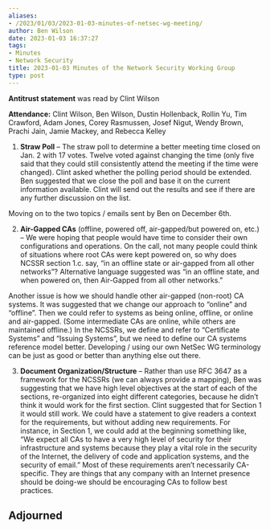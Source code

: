 ```yaml
---
aliases:
- /2023/01/03/2023-01-03-minutes-of-netsec-wg-meeting/
author: Ben Wilson
date: 2023-01-03 16:37:27
tags:
- Minutes
- Network Security
title: 2023-01-03 Minutes of the Network Security Working Group
type: post
---
```


**Antitrust statement** was read by Clint Wilson

**Attendance:** Clint Wilson, Ben Wilson, Dustin Hollenback, Rollin Yu, Tim Crawford, Adam Jones, Corey Rasmussen, Josef Nigut, Wendy Brown, Prachi Jain, Jamie Mackey, and Rebecca Kelley  

1. **Straw Poll** – The straw poll to determine a better meeting time closed on Jan. 2 with 17 votes. Twelve voted against changing the time (only five said that they could still consistently attend the meeting if the time were changed). Clint asked whether the polling period should be extended. Ben suggested that we close the poll and base it on the current information available. Clint will send out the results and see if there are any further discussion on the list.

Moving on to the two topics / emails sent by Ben on December 6th.

2. **Air-Gapped CAs** (offline, powered off, air-gapped/but powered on, etc.) – We were hoping that people would have time to consider their own configurations and operations. On the call, not many people could think of situations where root CAs were kept powered on, so why does NCSSR section 1.c. say, “in an offline state or air-gapped from all other networks”? Alternative language suggested was “in an offline state, and when powered on, then Air-Gapped from all other networks.”

Another issue is how we should handle other air-gapped (non-root) CA systems. It was suggested that we change our approach to “online” and “offline”. Then we could refer to systems as being online, offline, or online and air-gapped. (Some intermediate CAs are online, while others are maintained offline.) In the NCSSRs, we define and refer to “Certificate Systems” and “Issuing Systems”, but we need to define our CA systems reference model better. Developing / using our own NetSec WG terminology can be just as good or better than anything else out there.

3. **Document Organization/Structure** – Rather than use RFC 3647 as a framework for the NCSSRs (we can always provide a mapping), Ben was suggesting that we have high level objectives at the start of each of the sections, re-organized into eight different categories, because he didn’t think it would work for the first section. Clint suggested that for Section 1 it would still work. We could have a statement to give readers a context for the requirements, but without adding new requirements. For instance, in Section 1, we could add at the beginning something like, “We expect all CAs to have a very high level of security for their infrastructure and systems because they play a vital role in the security of the Internet, the delivery of code and application systems, and the security of email.” Most of these requirements aren’t necessarily CA-specific. They are things that any company with an Internet presence should be doing-we should be encouraging CAs to follow best practices.

## Adjourned